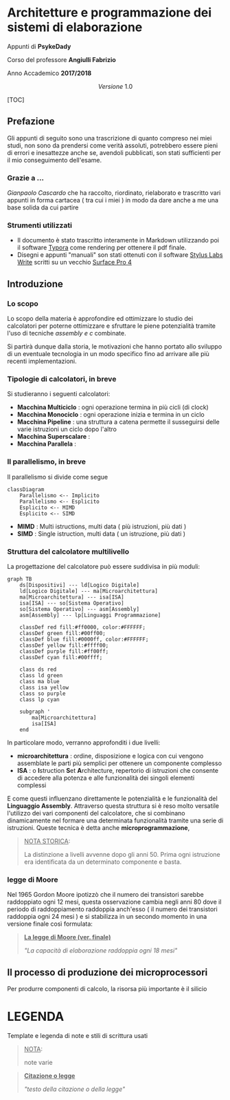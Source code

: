 # Architetture e programmazione dei sistemi di elaborazione

Appunti di **PsykeDady** 

Corso del professore **Angiulli Fabrizio**

Anno Accademico **2017/2018**

$$Versione\ 1.0$$ 



[TOC]



## Prefazione

Gli appunti di seguito sono una trascrizione di quanto compreso nei miei studi, non sono da prendersi come verità assoluti, potrebbero essere pieni di errori e inesattezze anche se, avendoli pubblicati, son stati sufficienti per il mio conseguimento dell'esame.

### Grazie a ...

*Gianpaolo Cascardo* che ha raccolto, riordinato, rielaborato e trascritto vari appunti in forma cartacea ( tra cui i miei ) in modo da dare anche a me una base solida da cui partire 

### Strumenti utilizzati

- Il documento è stato trascritto interamente in Markdown utilizzando poi il software [Typora](https://typora.io/) come rendering per ottenere il pdf finale.
- Disegni e appunti "manuali" son stati ottenuti con il software [Stylus Labs Write](http://www.styluslabs.com) scritti su un vecchio [Surface Pro 4](en.wikipedia.org/wiki/Surface_Pro_4) 



## Introduzione

### Lo scopo

Lo scopo della materia è approfondire ed ottimizzare lo studio dei calcolatori per poterne ottimizzare e sfruttare le piene potenzialità tramite l'uso di tecniche *assembly e c* combinate.

Si partirà dunque dalla storia, le motivazioni che hanno portato allo sviluppo di un eventuale tecnologia in un modo specifico fino ad arrivare alle più recenti implementazioni.

### Tipologie di calcolatori, in breve

Si studieranno i seguenti calcolatori:

- **Macchina Multiciclo** : ogni operazione termina in più cicli (di clock)
- **Macchina Monociclo** : ogni operazione inizia e termina in un ciclo
- **Macchina Pipeline** : una struttura a catena permette il susseguirsi delle varie istruzioni un ciclo dopo l'altro
- **Macchina Superscalare** :
- **Macchina Parallela** :  

### Il parallelismo, in breve

Il parallelismo si divide come segue 

```mermaid
classDiagram
	Parallelismo <-- Implicito
	Parallelismo <-- Esplicito
	Esplicito <-- MIMD
	Esplicito <-- SIMD
```

- **MIMD** : Multi istructions, multi data ( più istruzioni, più dati )
- **SIMD** : Single istruction, multi data ( un istruzione, più dati )



### Struttura del calcolatore multilivello

La progettazione del calcolatore può essere suddivisa in più moduli:

```mermaid
graph TB
	ds[Dispositivi] --- ld[Logico Digitale] 
	ld[Logico Digitale] --- ma[Microarchitettura]
	ma[Microarchitettura] --- isa[ISA]
	isa[ISA] --- so[Sistema Operativo]
	so[Sistema Operativo] --- asm[Assembly]
	asm[Assembly] --- lp[Linguaggi Programmazione]
	
	classDef red fill:#ff0000, color:#FFFFFF;
	classDef green fill:#00ff00;
	classDef blue fill:#0000ff, color:#FFFFFF; 
	classDef yellow fill:#ffff00;
	classDef purple fill:#ff00ff;
	classDef cyan fill:#00ffff;
	
	class ds red
	class ld green
	class ma blue
	class isa yellow
	class so purple
	class lp cyan
	
	subgraph '
		ma[Microarchitettura] 
        isa[ISA]
	end
```

In particolare modo, verranno approfonditi i due livelli:

- **microarchitettura** : ordine, disposizione e logica con cui vengono assemblate le parti più semplici per ottenere un componente complesso
- **ISA** : o **I**struction **S**et **A**rchitecture, repertorio di istruzioni che consente di accedere alla potenza e alle funzionalità dei singoli elementi complessi

E come questi influenzano direttamente le potenzialità e le funzionalità del **Linguaggio Assembly**.
Attraverso questa struttura si è reso molto versatile l'utilizzo dei vari componenti del calcolatore, che si combinano dinamicamente nel formare una determinata funzionalità tramite una serie di istruzioni.
Queste tecnica è detta anche **microprogrammazione**,

> <u>NOTA STORICA</u>:
>
> La distinzione a livelli avvenne dopo gli anni 50. Prima ogni istruzione era identificata da un determinato componente e basta. 



### legge di Moore

Nel 1965 Gordon Moore ipotizzò che il numero dei transistori sarebbe raddoppiato ogni 12 mesi, questa osservazione cambia negli anni 80 dove il periodo di raddoppiamento raddoppia anch'esso ( il numero dei transistori raddoppia ogni 24 mesi ) e si stabilizza in un secondo momento in una versione finale così formulata: 

> **<u>La legge di Moore (ver. finale)</u>**
>
> *"La capacità di elaborazione raddoppia ogni 18 mesi"*



## Il processo di produzione dei microprocessori

Per produrre componenti di calcolo, la risorsa più importante è il silicio 

# LEGENDA

Template e legenda di note e stili di scrittura usati

> <u>NOTA</u>:
>
> note varie 

> <u>**Citazione o legge**</u>
>
> *"testo della citazione o della legge"*
